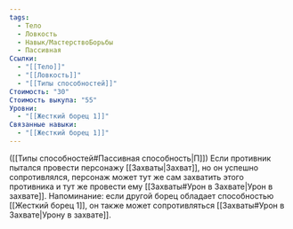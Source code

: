 ```yaml
---
tags:
  - Тело
  - Ловкость
  - Навык/МастерствоБорьбы
  - Пассивная
Ссылки:
  - "[[Тело]]"
  - "[[Ловкость]]"
  - "[[Типы способностей]]"
Стоимость: "30"
Стоимость выкупа: "55"
Уровни:
  - "[[Жесткий борец 1]]"
Связанные навыки:
  - "[[Жесткий борец 1]]"
---
```

([[Типы способностей#Пассивная способность|П]]) Если противник пытался провести персонажу [[Захваты|Захват]], но он успешно сопротивлялся, персонаж может тут же сам захватить этого противника и тут же провести ему  [[Захваты#Урон в Захвате|Урон в захвате]].
Напоминание: если другой борец обладает способностью [[Жесткий борец 1]], он также может сопротивляться [[Захваты#Урон в Захвате|Урону в захвате]]. 
